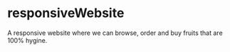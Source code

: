 # responsiveWebsite
A responsive website where we can browse, order and buy fruits that are 100% hygine.
